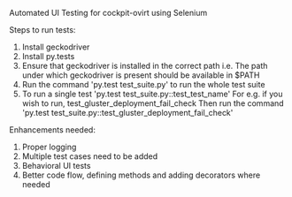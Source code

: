 Automated UI Testing for cockpit-ovirt using Selenium

Steps to run tests:

1. Install geckodriver
2. Install py.tests
3. Ensure that geckodriver is installed in the correct path
   i.e. The path under which geckodriver is present should be available in $PATH
4. Run the command 'py.test test_suite.py' to run the whole test suite
5. To run a single test 'py.test test_suite.py::test_test_name'
   For e.g. if you wish to run, test_gluster_deployment_fail_check
   Then run the command 'py.test test_suite.py::test_gluster_deployment_fail_check'


Enhancements needed:

1. Proper logging
2. Multiple test cases need to be added
3. Behavioral UI tests
4. Better code flow, defining methods and adding decorators where needed
